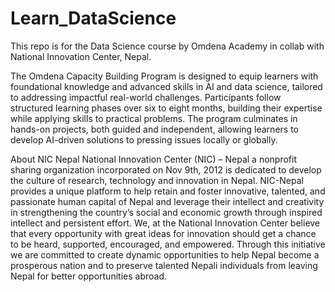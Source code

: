 # Learn_DataScience
This repo is for the Data Science course by Omdena Academy in collab with National Innovation Center, Nepal.

The Omdena Capacity Building Program is designed to equip learners with foundational knowledge and advanced skills in AI and data science, tailored to addressing impactful real-world challenges. Participants follow structured learning phases over six to eight months, building their expertise while applying skills to practical problems. The program culminates in hands-on projects, both guided and independent, allowing learners to develop AI-driven solutions to pressing issues locally or globally.

About NIC Nepal
National Innovation Center (NIC) – Nepal a nonprofit sharing organization incorporated on Nov 9th, 2012 is dedicated to develop the culture of research, technology and innovation in Nepal. NIC-Nepal provides a unique platform to help retain and foster innovative, talented, and passionate human capital of Nepal and leverage their intellect and creativity in strengthening the country’s social and economic growth through inspired intellect and persistent effort. We, at the National Innovation Center believe that every opportunity with great ideas for innovation should get a chance to be heard, supported, encouraged, and empowered. Through this initiative we are committed to create dynamic opportunities to help Nepal become a prosperous nation and to preserve talented Nepali individuals from leaving Nepal for better opportunities abroad.

